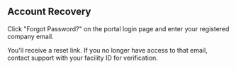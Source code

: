## Account Recovery

Click "Forgot Password?" on the portal login page and enter your registered company email.

You'll receive a reset link. If you no longer have access to that email, contact support with your facility ID for verification.

